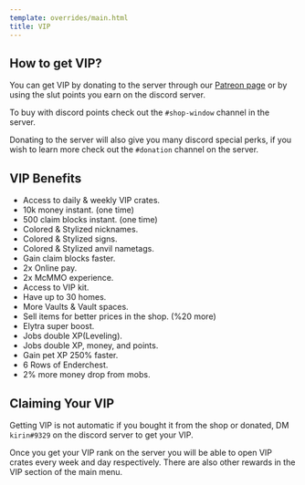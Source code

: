 ```yaml
---
template: overrides/main.html
title: VIP
---
```


## How to get VIP?

You can get VIP by donating to the server through our [Patreon page](https://www.patreon.com/unicornia1) or by using the slut points you earn on the discord server.

To buy with discord points check out the `#shop-window` channel in the server.

Donating to the server will also give you many discord special perks, if you wish to learn more check out the `#donation` channel on the server.

## VIP Benefits

* Access to daily & weekly VIP crates.
* 10k money instant. (one time)
* 500 claim blocks instant. (one time)
* Colored & Stylized nicknames.
* Colored & Stylized signs.
* Colored & Stylized anvil nametags.
* Gain claim blocks faster.
* 2x Online pay.
* 2x McMMO experience.
* Access to VIP kit.
* Have up to 30 homes.
* More Vaults & Vault spaces.
* Sell items for better prices in the shop. (%20 more)
* Elytra super boost.
* Jobs double XP(Leveling).
* Jobs double XP, money, and points.
* Gain pet XP 250% faster.
* 6 Rows of Enderchest.
* 2% more money drop from mobs.

## Claiming Your VIP

Getting VIP is not automatic if you bought it from the shop or donated, DM `kirin#9329` on the discord server to get your VIP.

Once you get your VIP rank on the server you will be able to open VIP crates every week and day respectively. There are also other rewards in the VIP section of the main menu.